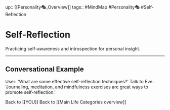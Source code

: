 up:: [[Personality🎭_Overview]]
tags:: #MindMap #Personality🎭 #Self-Reflection

# Self-Reflection

Practicing self-awareness and introspection for personal insight.

---
## Conversational Example
User: 'What are some effective self-reflection techniques?'
Talk to Eve: 'Journaling, meditation, and mindfulness exercises are great ways to promote self-reflection.'

Back to [[YOU]]
Back to [[Main Life Categories overview]]
